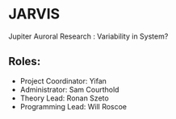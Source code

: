 # JARVIS
Jupiter Auroral Research : Variability in System?

## Roles:
- Project Coordinator: Yifan
- Administrator: Sam Courthold
- Theory Lead: Ronan Szeto
- Programming Lead: Will Roscoe
